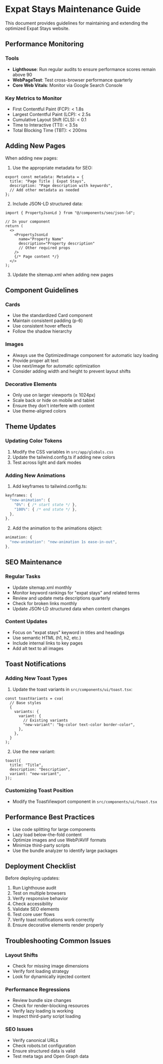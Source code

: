 # Expat Stays Maintenance Guide

This document provides guidelines for maintaining and extending the optimized Expat Stays website.

## Performance Monitoring

### Tools

- **Lighthouse**: Run regular audits to ensure performance scores remain above 90
- **WebPageTest**: Test cross-browser performance quarterly
- **Core Web Vitals**: Monitor via Google Search Console

### Key Metrics to Monitor

- First Contentful Paint (FCP): < 1.8s
- Largest Contentful Paint (LCP): < 2.5s
- Cumulative Layout Shift (CLS): < 0.1
- Time to Interactive (TTI): < 3.5s
- Total Blocking Time (TBT): < 200ms

## Adding New Pages

When adding new pages:

1. Use the appropriate metadata for SEO:

```tsx
export const metadata: Metadata = {
  title: "Page Title | Expat Stays",
  description: "Page description with keywords",
  // Add other metadata as needed
};
```

2. Include JSON-LD structured data:

```tsx
import { PropertyJsonLd } from "@/components/seo/json-ld";

// In your component
return (
  <>
    <PropertyJsonLd
      name="Property Name"
      description="Property description"
      // Other required props
    />
    {/* Page content */}
  </>
);
```

3. Update the sitemap.xml when adding new pages

## Component Guidelines

### Cards

- Use the standardized Card component
- Maintain consistent padding (p-6)
- Use consistent hover effects
- Follow the shadow hierarchy

### Images

- Always use the OptimizedImage component for automatic lazy loading
- Provide proper alt text
- Use next/image for automatic optimization
- Consider adding width and height to prevent layout shifts

### Decorative Elements

- Only use on larger viewports (≥ 1024px)
- Scale back or hide on mobile and tablet
- Ensure they don't interfere with content
- Use theme-aligned colors

## Theme Updates

### Updating Color Tokens

1. Modify the CSS variables in `src/app/globals.css`
2. Update the tailwind.config.ts if adding new colors
3. Test across light and dark modes

### Adding New Animations

1. Add keyframes to tailwind.config.ts:

```ts
keyframes: {
  "new-animation": {
    "0%": { /* start state */ },
    "100%": { /* end state */ },
  },
},
```

2. Add the animation to the animations object:

```ts
animation: {
  "new-animation": "new-animation 1s ease-in-out",
},
```

## SEO Maintenance

### Regular Tasks

- Update sitemap.xml monthly
- Monitor keyword rankings for "expat stays" and related terms
- Review and update meta descriptions quarterly
- Check for broken links monthly
- Update JSON-LD structured data when content changes

### Content Updates

- Focus on "expat stays" keyword in titles and headings
- Use semantic HTML (h1, h2, etc.)
- Include internal links to key pages
- Add alt text to all images

## Toast Notifications

### Adding New Toast Types

1. Update the toast variants in `src/components/ui/toast.tsx`:

```tsx
const toastVariants = cva(
  // Base styles
  {
    variants: {
      variant: {
        // Existing variants
        "new-variant": "bg-color text-color border-color",
      },
    },
  }
);
```

2. Use the new variant:

```tsx
toast({
  title: "Title",
  description: "Description",
  variant: "new-variant",
});
```

### Customizing Toast Position

- Modify the ToastViewport component in `src/components/ui/toast.tsx`

## Performance Best Practices

- Use code splitting for large components
- Lazy load below-the-fold content
- Optimize images and use WebP/AVIF formats
- Minimize third-party scripts
- Use the bundle analyzer to identify large packages

## Deployment Checklist

Before deploying updates:

1. Run Lighthouse audit
2. Test on multiple browsers
3. Verify responsive behavior
4. Check accessibility
5. Validate SEO elements
6. Test core user flows
7. Verify toast notifications work correctly
8. Ensure decorative elements render properly

## Troubleshooting Common Issues

### Layout Shifts

- Check for missing image dimensions
- Verify font loading strategy
- Look for dynamically injected content

### Performance Regressions

- Review bundle size changes
- Check for render-blocking resources
- Verify lazy loading is working
- Inspect third-party script loading

### SEO Issues

- Verify canonical URLs
- Check robots.txt configuration
- Ensure structured data is valid
- Test meta tags and Open Graph data
